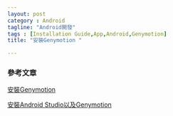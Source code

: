 ```yaml
---
layout: post
category : Android 
tagline: "Android開發"
tags : [Installation Guide,App,Android,Genymotion]
title: "安裝Genymotion "

---
```



### 參考文章
[安裝Genymotion
](http://www.max-everyday.com/2013/07/genymotion-android.html
)

[安裝Android Studio以及Genymotion
](http://tleyden.github.io/blog/2013/11/22/android-studio-plus-genymotion-emulator/
)